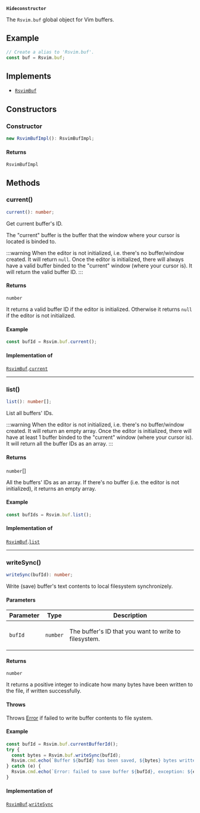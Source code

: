 **`Hideconstructor`**

The `Rsvim.buf` global object for Vim buffers.

## Example

```javascript
// Create a alias to 'Rsvim.buf'.
const buf = Rsvim.buf;
```

## Implements

- [`RsvimBuf`](../interfaces/RsvimBuf.md)

## Constructors

### Constructor

```ts
new RsvimBufImpl(): RsvimBufImpl;
```

#### Returns

`RsvimBufImpl`

## Methods

### current()

```ts
current(): number;
```

Get current buffer's ID.

The "current" buffer is the buffer that the window where your cursor is
located is binded to.

:::warning
When the editor is not initialized, i.e. there's no buffer/window created. It
will return `null`. Once the editor is initialized, there will always have a
valid buffer binded to the "current" window (where your cursor is). It will return
the valid buffer ID.
:::

#### Returns

`number`

It returns a valid buffer ID if the editor is initialized.
Otherwise it returns `null` if the editor is not initialized.

#### Example

```javascript
const bufId = Rsvim.buf.current();
```

#### Implementation of

[`RsvimBuf`](../interfaces/RsvimBuf.md).[`current`](../interfaces/RsvimBuf.md#current)

***

### list()

```ts
list(): number[];
```

List all buffers' IDs.

:::warning
When the editor is not initialized, i.e. there's no buffer/window created. It
will return an empty array. Once the editor is initialized, there will have at least 1
buffer binded to the "current" window (where your cursor is). It will return all the
buffer IDs as an array.
:::

#### Returns

`number`[]

All the buffers' IDs as an array. If there's no
buffer (i.e. the editor is not initialized), it returns an empty array.

#### Example

```javascript
const bufIds = Rsvim.buf.list();
```

#### Implementation of

[`RsvimBuf`](../interfaces/RsvimBuf.md).[`list`](../interfaces/RsvimBuf.md#list)

***

### writeSync()

```ts
writeSync(bufId): number;
```

Write (save) buffer's text contents to local filesystem synchronizely.

#### Parameters

<table>
<thead>
<tr>
<th>Parameter</th>
<th>Type</th>
<th>Description</th>
</tr>
</thead>
<tbody>
<tr>
<td>

`bufId`

</td>
<td>

`number`

</td>
<td>

The buffer's ID that you want to write to filesystem.

</td>
</tr>
</tbody>
</table>

#### Returns

`number`

It returns a positive integer to indicate how many bytes
have been written to the file, if written successfully.

#### Throws

Throws [Error](https://developer.mozilla.org/docs/Web/JavaScript/Reference/Global_Objects/Error) if failed to write buffer contents to file system.

#### Example

```javascript
const bufId = Rsvim.buf.currentBufferId();
try {
  const bytes = Rsvim.buf.writeSync(bufId);
  Rsvim.cmd.echo(`Buffer ${bufId} has been saved, ${bytes} bytes written`);
} catch (e) {
  Rsvim.cmd.echo(`Error: failed to save buffer ${bufId}, exception: ${e}`);
}
```

#### Implementation of

[`RsvimBuf`](../interfaces/RsvimBuf.md).[`writeSync`](../interfaces/RsvimBuf.md#writesync)
